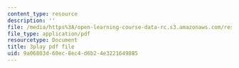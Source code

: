 ```yaml
---
content_type: resource
description: ''
file: /media/https%3A/open-learning-course-data-rc.s3.amazonaws.com/res-10-s95-physics-of-covid-19-transmission-fall-2020/9a06803d60ec8ec4d6b24e3221649885_ePKxMVfPmws.pdf
file_type: application/pdf
resourcetype: Document
title: 3play pdf file
uid: 9a06803d-60ec-8ec4-d6b2-4e3221649885
---
```

